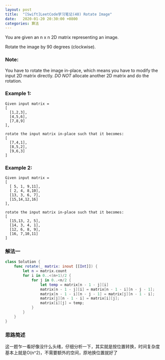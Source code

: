 ```yaml
---
layout: post
title:  "[Swift]LeetCode学习笔记(48) Rotate Image"
date:   2020-01-20 20:30:00 +0800
categories: 算法
---
```


You are given an n x n 2D matrix representing an image.

Rotate the image by 90 degrees (clockwise).

### Note:

You have to rotate the image in-place, which means you have to modify the input 2D matrix directly. *DO NOT* allocate another 2D matrix and do the rotation.

### Example 1:

```
Given input matrix = 
[
  [1,2,3],
  [4,5,6],
  [7,8,9]
],

rotate the input matrix in-place such that it becomes:
[
  [7,4,1],
  [8,5,2],
  [9,6,3]
]
```


### Example 2:

```
Given input matrix =
[
  [ 5, 1, 9,11],
  [ 2, 4, 8,10],
  [13, 3, 6, 7],
  [15,14,12,16]
], 

rotate the input matrix in-place such that it becomes:
[
  [15,13, 2, 5],
  [14, 3, 4, 1],
  [12, 6, 8, 9],
  [16, 7,10,11]
]
```

### 解法一

```swift
class Solution {
    func rotate(_ matrix: inout [[Int]]) {
        let n = matrix.count
        for i in 0..<(n+1)/2 {
            for j in 0..<n/2 {
                let temp = matrix[n - 1 - j][i]
                matrix[n - 1 - j][i] = matrix[n - 1 - i][n - j - 1];
                matrix[n - 1 - i][n - j - 1] = matrix[j][n - 1 - i];
                matrix[j][n - 1 - i] = matrix[i][j];
                matrix[i][j] = temp;
            }
        }
    }
}
```

### 思路简述

这一题乍一看好像没什么头绪，仔细分析一下，其实就是按位置转换，时间复杂度基本上就是O(n^2)，不需要额外的空间，原地换位置就好了
